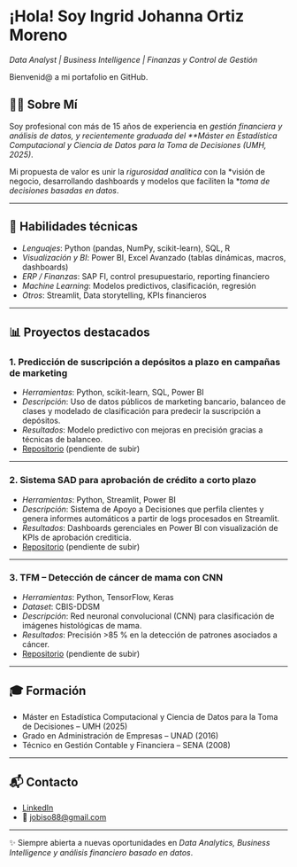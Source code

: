 # ¡Hola! Soy Ingrid Johanna Ortiz Moreno

*Data Analyst | Business Intelligence | Finanzas y Control de Gestión*

Bienvenid@ a mi portafolio en GitHub.  
## 👩‍💻 Sobre Mí

Soy profesional con más de 15 años de experiencia en *gestión financiera y análisis de datos, y recientemente graduada del **Máster en Estadística Computacional y Ciencia de Datos para la Toma de Decisiones (UMH, 2025)*.  

Mi propuesta de valor es unir la *rigurosidad analítica* con la *visión de negocio, desarrollando dashboards y modelos que faciliten la **toma de decisiones basadas en datos*.

---

## 🔧 Habilidades técnicas

- *Lenguajes*: Python (pandas, NumPy, scikit-learn), SQL, R  
- *Visualización y BI*: Power BI, Excel Avanzado (tablas dinámicas, macros, dashboards)  
- *ERP / Finanzas*: SAP FI, control presupuestario, reporting financiero  
- *Machine Learning*: Modelos predictivos, clasificación, regresión  
- *Otros*: Streamlit, Data storytelling, KPIs financieros  

---

## 📊 Proyectos destacados

### 1. Predicción de suscripción a depósitos a plazo en campañas de marketing
- *Herramientas*: Python, scikit-learn, SQL, Power BI  
- *Descripción*: Uso de datos públicos de marketing bancario, balanceo de clases y modelado de clasificación para predecir la suscripción a depósitos.  
- *Resultados*: Modelo predictivo con mejoras en precisión gracias a técnicas de balanceo.  
- [Repositorio](#) (pendiente de subir)

---

### 2. Sistema SAD para aprobación de crédito a corto plazo
- *Herramientas*: Python, Streamlit, Power BI  
- *Descripción*: Sistema de Apoyo a Decisiones que perfila clientes y genera informes automáticos a partir de logs procesados en Streamlit.  
- *Resultados*: Dashboards gerenciales en Power BI con visualización de KPIs de aprobación crediticia.  
- [Repositorio](#) (pendiente de subir)

---

### 3. TFM – Detección de cáncer de mama con CNN
- *Herramientas*: Python, TensorFlow, Keras  
- *Dataset*: CBIS-DDSM  
- *Descripción*: Red neuronal convolucional (CNN) para clasificación de imágenes histológicas de mama.  
- *Resultados*: Precisión >85 % en la detección de patrones asociados a cáncer.  
- [Repositorio](#) (pendiente de subir)

---

## 🎓 Formación
- Máster en Estadística Computacional y Ciencia de Datos para la Toma de Decisiones – UMH (2025)  
- Grado en Administración de Empresas – UNAD (2016)  
- Técnico en Gestión Contable y Financiera – SENA (2008)  

---

## 📬 Contacto
- [LinkedIn](https://www.linkedin.com/in/ingridortizmoreno/)  
- 📧 jobiso88@gmail.com  

---

✨ Siempre abierta a nuevas oportunidades en *Data Analytics, Business Intelligence y análisis financiero basado en datos*.
